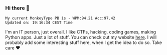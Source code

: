 ### Hi there 👋
<!-- PB START -->
```
My current MonkeyType PB is - WPM:94.21 Acc:97.42
Updated on: 19:16:34 CEST Time
```
<!-- PB END -->
I'm an IT person, just overall. I like CTFs, hacking, coding games, making Python apps. Just a lot of stuff.
You can check out my website [here](https://skill3472.github.io/).
I will probably add some interesting stuff here, when I get the idea to do so. Take care ❤️
